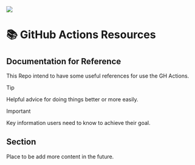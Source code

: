<img src="https://img.shields.io/badge/GitHub-100000?style=for-the-badge&logo=github&logoColor=white" />

# 📚 GitHub Actions Resources

## Documentation for Reference

This Repo intend to have some useful references for use the GH Actions.

> [!TIP]
> Helpful advice for doing things better or more easily.

> [!IMPORTANT]
> Key information users need to know to achieve their goal.

## Section

Place to be add more content in the future.
